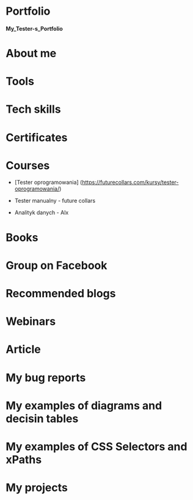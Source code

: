 # Portfolio
#### My_Tester-s_Portfolio
# About me
# Tools
# Tech skills
# Certificates
# Courses
 * [Tester oprogramowania] (https://futurecollars.com/kursy/tester-oprogramowania/)
 * <p>Tester manualny - future collars
 * Analityk danych - Alx
# Books
# Group on Facebook
# Recommended blogs
# Webinars
# Article
# My bug reports
# My examples of diagrams and decisin tables
# My examples of CSS Selectors and xPaths
# My projects
